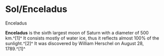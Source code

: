 # Sol/Enceladus
Enceladus
 		 	 

**Enceladus** is the sixth largest moon of Saturn with a diameter of 500 km.^[1]^ It consists mostly of water ice, thus it reflects almost 100% of the sunlight.^[2]^ It was discovered by William Herschel on August 28, 1789.^[1]^